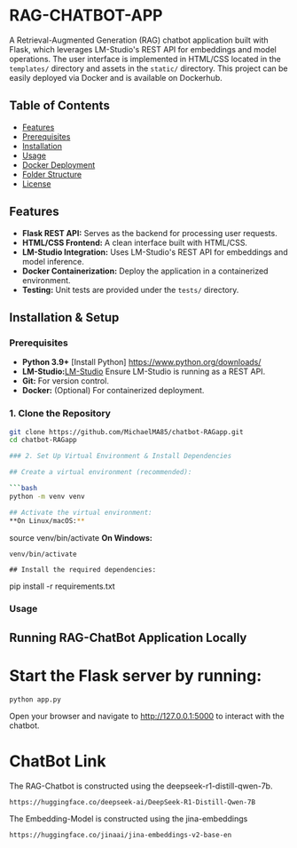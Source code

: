 # RAG-CHATBOT-APP

A Retrieval-Augmented Generation (RAG) chatbot application built with Flask, which leverages LM-Studio's REST API for embeddings and model operations. 
The user interface is implemented in HTML/CSS located in the `templates/` directory and assets in the `static/` directory. This project can be easily deployed via Docker and is available on Dockerhub.

## Table of Contents

- [Features](#features)
- [Prerequisites](#prerequisites)
- [Installation](#installation)
- [Usage](#usage)
- [Docker Deployment](#docker-deployment)
- [Folder Structure](#folder-structure)
- [License](#license)

## Features

- **Flask REST API:** Serves as the backend for processing user requests.
- **HTML/CSS Frontend:** A clean interface built with HTML/CSS.
- **LM-Studio Integration:** Uses LM-Studio's REST API for embeddings and model inference.
- **Docker Containerization:** Deploy the application in a containerized environment.
- **Testing:** Unit tests are provided under the `tests/` directory.

## Installation & Setup

### Prerequisites

- **Python 3.9+** [Install Python] https://www.python.org/downloads/
- **LM-Studio:**[LM-Studio](https://lmstudio.ai/) Ensure LM-Studio is running as a REST API.
- **Git:** For version control.
- **Docker:** (Optional) For containerized deployment.

### 1. Clone the Repository

```bash
git clone https://github.com/MichaelMA85/chatbot-RAGapp.git
cd chatbot-RAGapp

### 2. Set Up Virtual Environment & Install Dependencies

## Create a virtual environment (recommended):

```bash
python -m venv venv

## Activate the virtual environment:
**On Linux/macOS:**
```
source venv/bin/activate
**On Windows:**
```
venv/bin/activate

## Install the required dependencies:
```
pip install -r requirements.txt

### Usage
## Running RAG-ChatBot Application Locally
# Start the Flask server by running:

```
python app.py
```
Open your browser and navigate to http://127.0.0.1:5000 to interact with the chatbot.



# ChatBot Link

The RAG-Chatbot is constructed using the deepseek-r1-distill-qwen-7b.

```
https://huggingface.co/deepseek-ai/DeepSeek-R1-Distill-Qwen-7B
```
The Embedding-Model is constructed using the jina-embeddings

```
https://huggingface.co/jinaai/jina-embeddings-v2-base-en
```